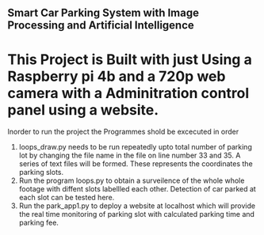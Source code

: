 ## Smart Car Parking System with Image Processing and Artificial Intelligence
# This Project is Built with just Using a Raspberry pi 4b and a 720p web camera with a Adminitration control panel using a website.
Inorder to run the project the Programmes shold be excecuted in order
1. loops_draw.py needs to be run repeatedly upto total number of parking lot by changing the file name in the file on line number 33 and 35. A series of text files will be formed. These represents the coordinates the parking slots.
2. Run the program loops.py to obtain a surveilence of the whole whole footage with diffent slots labellled each other. Detection of car parked at each slot can be tested here.
3. Run the park_app1.py to deploy a website at localhost which will provide the real time monitoring of parking slot with calculated parking time and parking fee.
